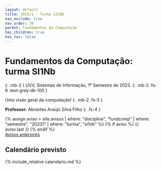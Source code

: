 ```yaml
---
layout: default
title: 2023/1 - Turma SI1Nb
nav_exclude: true
nav_order: 30
parent: Fundamentos da Computação
has_children: true
has_toc: false
---
```


# **Fundamentos da Computação: turma SI1Nb**
{: .mb-2 }
UVV, Sistemas de Informação, 1º Semestre de 2023.
{: .mb-2 .fs-6 .text-grey-dk-100 }

Uma visão geral da computação!
{: .mb-2 .fs-5 }

**Professor:** Abrantes Araújo Silva Filho
{: .fs-4 }

<div class="d-flex">
  <div class="flex-justify-start" style="flex-grow: 1">
  {% assign aviso = site.avisos
     | where: "disciplina", "fundcomp"
     | where: "semestre", "20231"
     | where: "turma", "si1nb" %}
  {% if aviso %}
    {{ aviso.last }}
  {% endif %}
  </div>
</div>
<div style="flex-grow: 0">
  <a href="{{ page.dir }}avisos" class="btn btn-outline">Avisos anteriores</a>
</div>

## Calendário previsto

{% include_relative calendario.md %}
